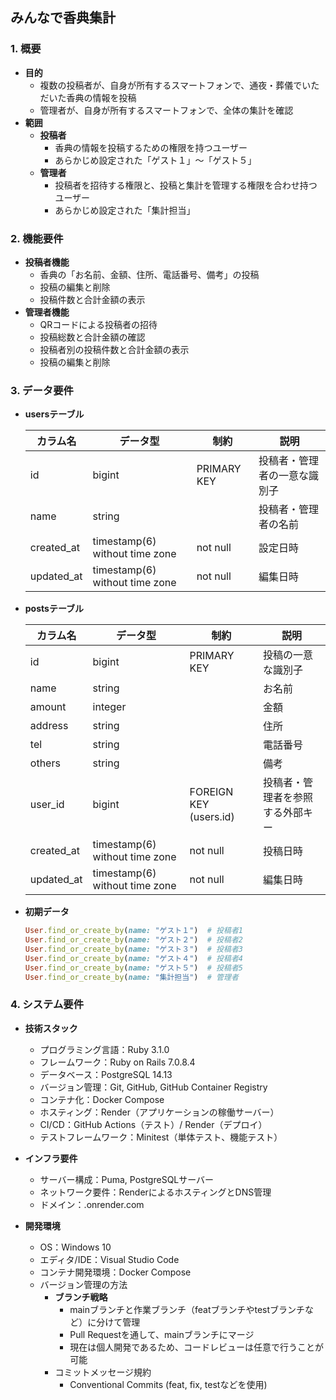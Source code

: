 ## みんなで香典集計

### 1. 概要
  - **目的**
    - 複数の投稿者が、自身が所有するスマートフォンで、通夜・葬儀でいただいた香典の情報を投稿
    - 管理者が、自身が所有するスマートフォンで、全体の集計を確認
  - **範囲**
    - **投稿者**
      - 香典の情報を投稿するための権限を持つユーザー
      - あらかじめ設定された「ゲスト１」～「ゲスト５」
    - **管理者**
      - 投稿者を招待する権限と、投稿と集計を管理する権限を合わせ持つユーザー
      - あらかじめ設定された「集計担当」
### 2. 機能要件
  - **投稿者機能**
     - 香典の「お名前、金額、住所、電話番号、備考」の投稿
     - 投稿の編集と削除
     - 投稿件数と合計金額の表示
  - **管理者機能**
    - QRコードによる投稿者の招待
    - 投稿総数と合計金額の確認
    - 投稿者別の投稿件数と合計金額の表示
    - 投稿の編集と削除

### 3. データ要件
  - **usersテーブル**

    | カラム名 | データ型 | 制約 | 説明 |
    |---|---|---|---|
    | id | bigint | PRIMARY KEY | 投稿者・管理者の一意な識別子 |
    | name | string || 投稿者・管理者の名前|
    | created_at | timestamp(6) without time zone | not null | 設定日時 |
    | updated_at | timestamp(6) without time zone | not null | 編集日時 |

  - **postsテーブル**

    | カラム名 | データ型 | 制約 | 説明 |
    |---|---|---|---|
    | id | bigint | PRIMARY KEY | 投稿の一意な識別子 |
    | name | string || お名前 |
    | amount | integer || 金額 |
    | address | string || 住所 |
    | tel | string |  | 電話番号 |
    | others | string || 備考 |
    | user_id | bigint | FOREIGN KEY (users.id) | 投稿者・管理者を参照する外部キー |
    | created_at | timestamp(6) without time zone | not null | 投稿日時 |
    | updated_at | timestamp(6) without time zone | not null | 編集日時 |

  - **初期データ**
    ```ruby
    User.find_or_create_by(name: "ゲスト１")  # 投稿者1
    User.find_or_create_by(name: "ゲスト２")  # 投稿者2
    User.find_or_create_by(name: "ゲスト３")  # 投稿者3
    User.find_or_create_by(name: "ゲスト４")  # 投稿者4
    User.find_or_create_by(name: "ゲスト５")  # 投稿者5
    User.find_or_create_by(name: "集計担当")  # 管理者
    ```

### 4. システム要件
  - **技術スタック**
    - プログラミング言語：Ruby 3.1.0
    - フレームワーク：Ruby on Rails 7.0.8.4
    - データベース：PostgreSQL 14.13
    - バージョン管理：Git, GitHub, GitHub Container Registry
    - コンテナ化：Docker Compose
    - ホスティング：Render（アプリケーションの稼働サーバー）
    - CI/CD：GitHub Actions（テスト）/ Render（デプロイ）
    - テストフレームワーク：Minitest（単体テスト、機能テスト）

  - **インフラ要件**
    - サーバー構成：Puma, PostgreSQLサーバー
    - ネットワーク要件：RenderによるホスティングとDNS管理
    - ドメイン：.onrender.com

  - **開発環境**
    - OS：Windows 10
    - エディタ/IDE：Visual Studio Code
    - コンテナ開発環境：Docker Compose
    - バージョン管理の方法
      - **ブランチ戦略**
        - mainブランチと作業ブランチ（featブランチやtestブランチなど）に分けて管理
        - Pull Requestを通して、mainブランチにマージ
        - 現在は個人開発であるため、コードレビューは任意で行うことが可能
      - コミットメッセージ規約
        - Conventional Commits (feat, fix, testなどを使用)
